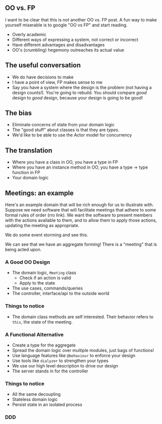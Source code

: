 ## OO vs. FP
I want to be clear that this is not another OO vs. FP post. A fun way to make
yourself miserable is to google "OO vs FP" and start reading.
- Overly academic
- Different ways of expressing a system, not correct or incorrect
- Have different advantages and disadvantages
- OO's (crumbling) hegemony outreaches its actual value

## The useful conversation
- We do have decisions to make
- I have a point of view, FP makes sense to me
- Say you have a system where the design is the problem (not having a design
  counts!). You're going to rebuild. You should compare _good_ design to _good_
  design, because your design is going to be good!

## The bias
- Eliminate concerns of state from your domain logic
- The "good stuff" about classes is that they are _types_.
- We'd like to be able to use the Actor model for concurrency

## The translation
- Where you have a class in OO, you have a type in FP
- Where you have an instance method in OO, you have a type -> type function in
  FP
- Your domain logic

## Meetings: an example
Here's an example domain that will be rich enough for us to illustrate with.
Suppose we need software that will facilitate meetings that adhere to some
formal rules of order (rro link). We want the software to present members with
the actions available to them, and to allow them to apply those actions,
updating the meeting as appropriate.

We do some event storming and see this.

We can see that we have an aggregate forming! There is a "meeting" that is
being acted upon.

### A Good OO Design
- The domain logic, `Meeting` class
  - Check if an action is valid
  - Apply to the state
- The use cases, commands/queries
- The controller, interface/api to the outside world

### Things to notice
- The domain class methods are self interested. Their behavior refers to
  `this`, the state of the meeting.

### A Functional Alternative
- Create a type for the aggregate
- Spread the domain logic over multiple modules, just bags of functions!
- Use language features like `@behaviour` to enforce your design
- Use tools like `dialyzer` to strengthen your types
- We use our high level description to drive our design
- The server stands in for the controller

### Things to notice
- All the same decoupling
- Stateless domain logic
- Persist state in an isolated process




### DDD
